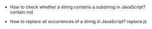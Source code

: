- How to check whether a string contains a substring in JavaScript?
contain.md

- How to replace all occurrences of a string in JavaScript?
replace.js

